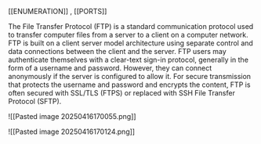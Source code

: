 [[ENUMERATION]] , [[PORTS]]

The File Transfer Protocol (FTP) is a standard communication protocol used to transfer computer files from a server to a client on a computer network. FTP is built on a client server model architecture using separate control and data connections between the client and the server. FTP users may authenticate themselves with a clear-text sign-in protocol, generally in the form of a username and password. However, they can connect anonymously if the server is configured to allow it. For secure transmission that protects the username and password and encrypts the content, FTP is often secured with SSL/TLS (FTPS) or replaced with SSH File Transfer Protocol (SFTP).

![[Pasted image 20250416170055.png]]

![[Pasted image 20250416170124.png]]
